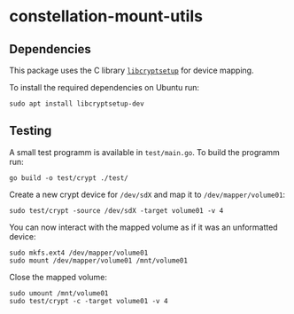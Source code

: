 # constellation-mount-utils

## Dependencies

This package uses the C library [`libcryptsetup`](https://gitlab.com/cryptsetup/cryptsetup/) for device mapping.

To install the required dependencies on Ubuntu run:
```shell
sudo apt install libcryptsetup-dev
```


## Testing

A small test programm is available in `test/main.go`.
To build the programm run:
```shell
go build -o test/crypt ./test/
```

Create a new crypt device for `/dev/sdX` and map it to `/dev/mapper/volume01`:
```shell
sudo test/crypt -source /dev/sdX -target volume01 -v 4
```

You can now interact with the mapped volume as if it was an unformatted device:
```shell
sudo mkfs.ext4 /dev/mapper/volume01
sudo mount /dev/mapper/volume01 /mnt/volume01
```

Close the mapped volume:
```shell
sudo umount /mnt/volume01
sudo test/crypt -c -target volume01 -v 4
```
